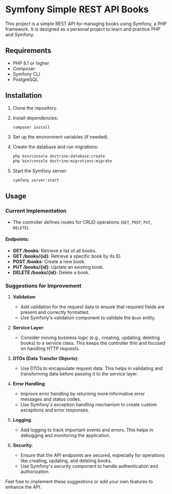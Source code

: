 # Symfony Simple REST API Books

This project is a simple REST API for managing books using Symfony, a PHP framework. It is designed as a personal project to learn and practice PHP and Symfony.

## Requirements

- PHP 8.1 or higher
- Composer
- Symfony CLI
- PostgreSQL

## Installation

1. Clone the repository.
2. Install dependencies:
    ```sh
    composer install
    ```
3. Set up the environment variables (if needed).

4. Create the database and run migrations:
    ```sh
    php bin/console doctrine:database:create
    php bin/console doctrine:migrations:migrate
    ```

5. Start the Symfony server:
    ```sh
    symfony server:start
    ```

## Usage

### Current Implementation

- The controller defines routes for CRUD operations (`GET`, `POST`, `PUT`, `DELETE`).

#### Endpoints:
- **GET /books**: Retrieve a list of all books.
- **GET /books/{id}**: Retrieve a specific book by its ID.
- **POST /books**: Create a new book.
- **PUT /books/{id}**: Update an existing book.
- **DELETE /books/{id}**: Delete a book.

### Suggestions for Improvement

1. **Validation**:
    - Add validation for the request data to ensure that required fields are present and correctly formatted.
    - Use Symfony's validation component to validate the `Book` entity.

2. **Service Layer**:
    - Consider moving business logic (e.g., creating, updating, deleting books) to a service class. This keeps the controller thin and focused on handling HTTP requests.

3. **DTOs (Data Transfer Objects)**:
    - Use DTOs to encapsulate request data. This helps in validating and transforming data before passing it to the service layer.

4. **Error Handling**:
    - Improve error handling by returning more informative error messages and status codes.
    - Use Symfony's exception handling mechanism to create custom exceptions and error responses.

5. **Logging**:
    - Add logging to track important events and errors. This helps in debugging and monitoring the application.

6. **Security**:
    - Ensure that the API endpoints are secured, especially for operations like creating, updating, and deleting books.
    - Use Symfony's security component to handle authentication and authorization.

Feel free to implement these suggestions or add your own features to enhance the API.
